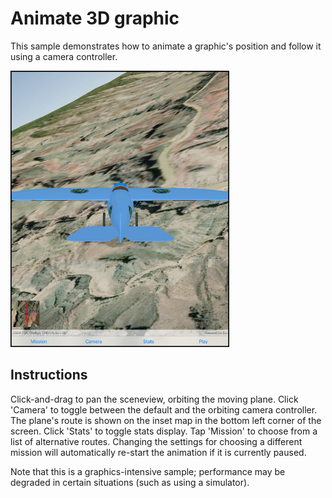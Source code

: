 # Animate 3D graphic

This sample demonstrates how to animate a graphic's position and follow it using a camera controller.

<img src="Animate3DGraphic.jpg" width="350"/>

## Instructions

Click-and-drag to pan the sceneview, orbiting the moving plane. Click 'Camera' to toggle between the default and the orbiting camera controller.
The plane's route is shown on the inset map in the bottom left corner of the screen. Click 'Stats' to toggle stats display. Tap 'Mission' to choose from a list of alternative routes. 
Changing the settings for choosing a different mission will automatically re-start the animation if it is currently paused.

Note that this is a graphics-intensive sample; performance may be degraded in certain situations (such as using a simulator).
